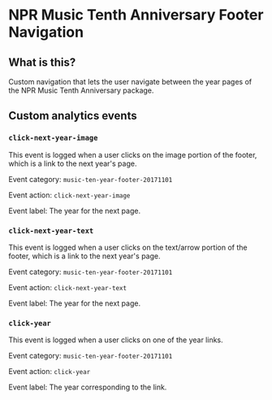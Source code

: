 NPR Music Tenth Anniversary Footer Navigation
=============================================

What is this?
-------------

Custom navigation that lets the user navigate between the year pages of the NPR Music Tenth Anniversary package.

Custom analytics events
-----------------------

### `click-next-year-image`

This event is logged when a user clicks on the image portion of the footer, which is a link to the next year's page.

Event category: `music-ten-year-footer-20171101`

Event action: `click-next-year-image`

Event label: The year for the next page.

### `click-next-year-text`

This event is logged when a user clicks on the text/arrow portion of the footer, which is a link to the next year's page.

Event category: `music-ten-year-footer-20171101`

Event action: `click-next-year-text`

Event label: The year for the next page.

### `click-year`

This event is logged when a user clicks on one of the year links.

Event category: `music-ten-year-footer-20171101`

Event action: `click-year`

Event label: The year corresponding to the link.
